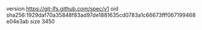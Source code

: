 version https://git-lfs.github.com/spec/v1
oid sha256:1929daf70a35848f83ad97de1881635cd0783a1c66673fff067199468e04e3ab
size 3450
